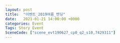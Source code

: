 ```yaml
---
layout: post
title:  "이벤트_2019여름_엔딩"
date:   2021-01-21 14:00:00 +0000
categories: Event
Tags: Story Event
SceneCode: ["scene_evt190627_cp0_q2_s10,7429311"]
---
```

